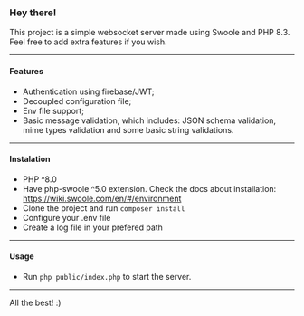 ### Hey there!

This project is a simple websocket server made using Swoole and PHP 8.3.
Feel free to add extra features if you wish.

------------


#### Features
- Authentication using firebase/JWT;
- Decoupled configuration file;
- Env file support;
- Basic message validation, which includes: JSON schema validation, mime types validation and some basic string validations.

------------


#### Instalation
- PHP ^8.0
- Have php-swoole ^5.0 extension. Check the docs about installation: https://wiki.swoole.com/en/#/environment
- Clone the project and run `composer install`
- Configure your .env file
- Create a log file in your prefered path

------------


#### Usage
- Run `php public/index.php` to start the server.

------------


All the best! :)

